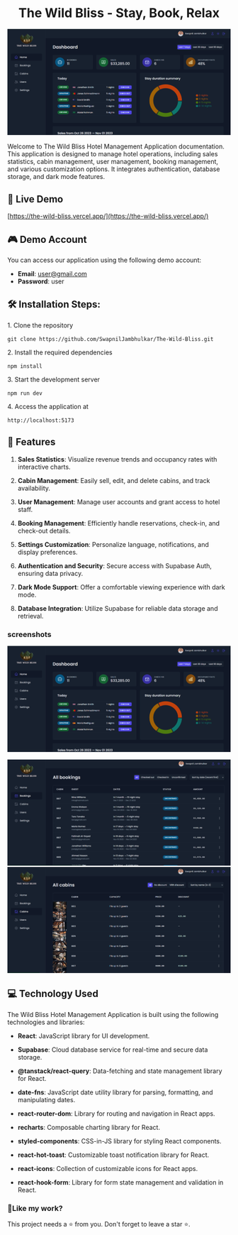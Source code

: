 
<h1 align="center">
The Wild Bliss - Stay, Book, Relax</h1>

<p align="center"><img src="./src/data/screenshort/1.png" alt="Movix homepage"></p>

<p>Welcome to The Wild Bliss Hotel Management Application documentation. This application is designed to manage hotel operations, including sales statistics, cabin management, user management, booking management, and various customization options. It integrates authentication, database storage, and dark mode features.</p>

## 🚀 Live Demo

[https://the-wild-bliss.vercel.app/](https://the-wild-bliss.vercel.app/)

## 🎮 Demo Account

You can access our application using the following demo account:

- **Email**: user@gmail.com
- **Password**: user

## 🛠️ Installation Steps:

<p>1. Clone the repository</p>

```
git clone https://github.com/SwapnilJambhulkar/The-Wild-Bliss.git
```

<p>2. Install the required dependencies </p>

```
npm install
```

<p>3. Start the development server</p>

```
npm run dev
```

<p>4. Access the application at</p>

```
http://localhost:5173
```

## 📝 Features

1. **Sales Statistics**: Visualize revenue trends and occupancy rates with interactive charts.

2. **Cabin Management**: Easily sell, edit, and delete cabins, and track availability.

3. **User Management**: Manage user accounts and grant access to hotel staff.

4. **Booking Management**: Efficiently handle reservations, check-in, and check-out details.

5. **Settings Customization**: Personalize language, notifications, and display preferences.

6. **Authentication and Security**: Secure access with Supabase Auth, ensuring data privacy.

7. **Dark Mode Support**: Offer a comfortable viewing experience with dark mode.

8. **Database Integration**: Utilize Supabase for reliable data storage and retrieval.

### screenshots
<p align="center"><img src="./src/data/screenshort/1.png" alt="Movix homepage"></p>
<img src="./src/data/screenshort/2.png" alt="Movix homepage">
<img src="./src/data/screenshort/3.png" alt="Movix homepage">

## 💻 Technology Used

The Wild Bliss Hotel Management Application is built using the following technologies and libraries:

- **React**: JavaScript library for UI development.

- **Supabase**: Cloud database service for real-time and secure data storage.

- **@tanstack/react-query**: Data-fetching and state management library for React.

- **date-fns**: JavaScript date utility library for parsing, formatting, and manipulating dates.

- **react-router-dom**: Library for routing and navigation in React apps.

- **recharts**: Composable charting library for React.

- **styled-components**: CSS-in-JS library for styling React components.

- **react-hot-toast**: Customizable toast notification library for React.

- **react-icons**: Collection of customizable icons for React apps.

- **react-hook-form**: Library for form state management and validation in React.

<h3>💖Like my work?</h3>

This project needs a ⭐️ from you. Don't forget to leave a star ⭐️.
